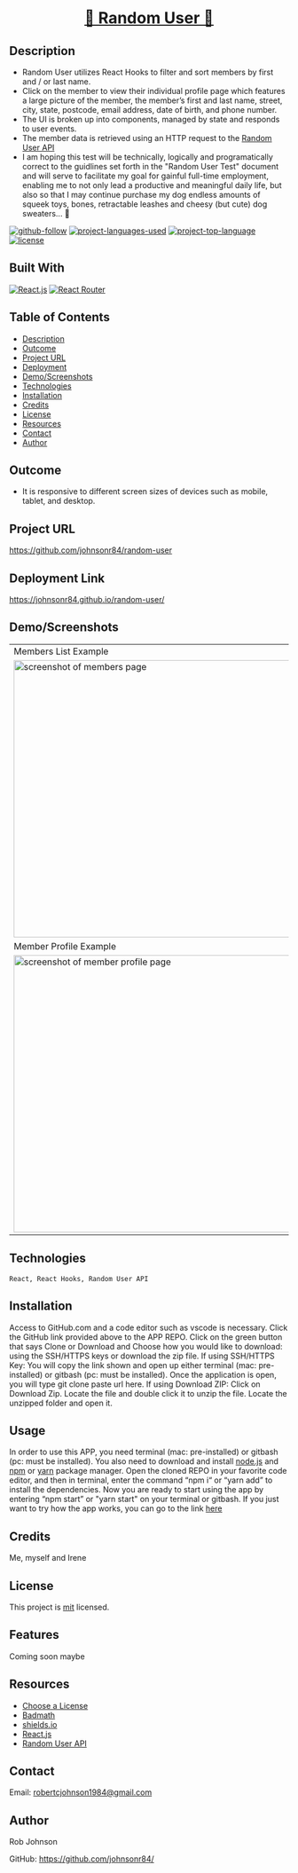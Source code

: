 <h1 align="center"><a href="https://github.com/johnsonr84/random-user">👩 Random User 👨</a></h1>

## Description

* Random User utilizes React Hooks to filter and sort members by first and / or last name.
* Click on the member to view their individual profile page which features a large picture of the member, the member’s first and last name, street, city, state, postcode, email address, date of birth, and phone number.
* The UI is broken up into components, managed by state and responds to user events.
* The member data is retrieved using an HTTP request to the [Random User API](https://randomuser.me/) 
* I am hoping this test will be technically, logically and programatically correct to the guidlines set forth in the "Random User Test" document and will serve to facilitate my goal for gainful full-time employment, enabling me to not only lead a productive and meaningful daily life, but also so that I may continue purchase my dog endless amounts of squeek toys, bones, retractable leashes and cheesy (but cute) dog sweaters... 🐶

[![github-follow](https://img.shields.io/github/followers/johnsonr84?label=Follow&logoColor=lightgrey&style=social)](https://github.com/johnsonr84)
[![project-languages-used](https://img.shields.io/github/languages/count/johnsonr84/readme-generator?color=orange)](https://github.com/johnsonr84/random-user)
[![project-top-language](https://img.shields.io/github/languages/top/johnsonr84/readme-generator?color=yellow)](https://github.com/johnsonr84/random-user)
[![license](https://img.shields.io/badge/license-mit-brightgreen.svg)](https://choosealicense.com/licenses/mit/)
  
## Built With
[![React.js](https://img.shields.io/badge/React-20232A?style=for-the-badge&logo=react&logoColor=61DAFB)](https://reactjs.org/)
[![React Router](https://img.shields.io/badge/React_Router-CA4245?style=for-the-badge&logo=react-router&logoColor=white)](https://reactrouter.com/)

## Table of Contents 
- [Description](#Description)
- [Outcome](#Outcome)
- [Project URL](#Project-URL)
- [Deployment](#Deployment)
- [Demo/Screenshots](#Demo/Screenshots)
- [Technologies](#Technologies)
- [Installation](#Installation)
- [Credits](#Credits)
- [License](#License)
- [Resources](#Resources)
- [Contact](#Contact)
- [Author](#Author)
  
## Outcome

- It is responsive to different screen sizes of devices such as mobile, tablet, and desktop.

## Project URL
https://github.com/johnsonr84/random-user

## Deployment Link
https://johnsonr84.github.io/random-user/

## Demo/Screenshots
  <table>
    <tr>
      <td>Members List Example</td>
    </tr>
    <tr>
      <td><img src="" width=500 alt="screenshot of members page"></td>
    </tr>
      <tr>
      <td>Member Profile Example</td>
    </tr>
    <tr>
      <td><img src="" width=500 alt="screenshot of member profile page"></td>
    </tr>
  </table>

## Technologies 
```
React, React Hooks, Random User API
```

## Installation 
Access to GitHub.com and a code editor such as vscode is necessary. Click the GitHub link provided above to the APP REPO. Click on the green button that says Clone or Download and Choose how you would like to download: using the SSH/HTTPS keys or download the zip file. If using SSH/HTTPS Key: You will copy the link shown and open up either terminal (mac: pre-installed) or gitbash (pc: must be installed). Once the application is open, you will type git clone paste url here. If using Download ZIP: Click on Download Zip. Locate the file and double click it to unzip the file. Locate the unzipped folder and open it. 

## Usage 
In order to use this APP, you need terminal (mac: pre-installed) or gitbash (pc: must be installed). You also need to download and install [node.js](https://nodejs.org/en/) and [npm](www.npmjs.com) or [yarn](https://yarnpkg.com/) package manager. Open the cloned REPO in your favorite code editor, and then in terminal, enter the command “npm i“ or “yarn add”  to install the dependencies.  Now you are ready to start using the app by entering “npm start” or "yarn start" on your terminal or gitbash. If you just want to try how the app works, you can go to the link [here](https://github.com/johnsonr84/random-user)

## Credits 
Me, myself and Irene 

## License 
This project is [mit](https://choosealicense.com/licenses/mit/) licensed.

## Features
Coming soon maybe 

## Resources
* [Choose a License](https://choosealicense.com/)
* [Badmath](https://img.shields.io/github/languages/top/nielsenjared/badmath)
* [shields.io](https://shields.io/)
* [React.js](https://reactjs.org/)
* [Random User API](https://randomuser.me/)

## Contact
Email: robertcjohnson1984@gmail.com 

## Author
Rob Johnson  

GitHub: https://github.com/johnsonr84/ 
